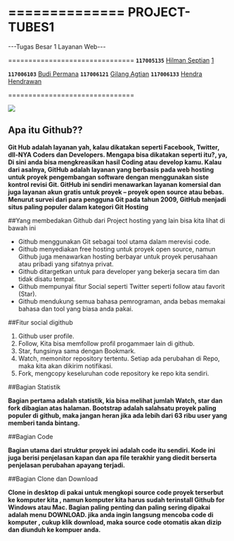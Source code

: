 ==============
PROJECT-TUBES1
==============

---Tugas Besar 1 Layanan Web---

===============================
**`117005135`**  	[Hilman Septian](https://github.com/hilmanseptian) [1](https://avatars0.githubusercontent.com/u/7270117?s=460)

**`117006103`**  	[Budi Permana](https://github.com/budi103)
**`117006121`**  	[Gilang Agtian](https://github.com/gilang121)
**`117006133`**  	[Hendra Hendrawan](https://github.com/hendra024)   


===============================

![](http://chrisawren.com/images/posts/github/front-end-conftocat.png)

## Apa itu Github??

**Git Hub adalah layanan yah, kalau dikatakan seperti Facebook, Twitter, dll-NYA Coders dan Developers. Mengapa bisa dikatakan seperti itu?, ya, Di sini anda bisa mengkreasikan hasil Coding atau develop kamu. Kalau dari asalnya, GitHub adalah layanan yang berbasis pada web hosting untuk proyek pengembangan software dengan menggunakan siste kontrol revisi Git. GitHub ini sendiri menawarkan layanan komersial dan juga layanan akun gratis untuk proyek – proyek open source atau bebas. Menurut survei dari para pengguna Git pada tahun 2009, GitHub menjadi situs paling populer dalam kategori Git Hosting**

##Yang membedakan Github dari Project hosting yang lain bisa kita lihat di bawah ini

- Github menggunakan Git sebagai tool utama dalam merevisi code.
- Github menyediakan free hosting untuk proyek open source, namun Github juga menawarkan  hosting berbayar untuk proyek perusahaan atau pribadi yang sifatnya privat.
- Github ditargetkan untuk para developer yang bekerja secara tim dan tidak disatu tempat.
- Github mempunyai fitur Social seperti  Twitter seperti follow atau favorit (Star).
- Github mendukung semua bahasa pemrograman, anda bebas memakai bahasa dan tool yang biasa anda pakai.

##Fitur social digithub

1. Github user profile.
2. Follow, Kita bisa memfollow profil progammaer lain di github.
3. Star, fungsinya sama dengan Bookmark.
4. Watch, memonitor repository tertentu. Setiap ada perubahan di Repo, maka kita akan dikirim notifikasi.
5. Fork, mengcopy keseluruhan code repository ke repo kita sendiri.

##Bagian Statistik

**Bagian pertama adalah statistik, kia bisa melihat jumlah Watch, star dan fork dibagian atas halaman. Bootstrap adalah salahsatu proyek paling populer di github, maka jangan heran jika ada lebih dari 63 ribu user yang memberi tanda bintang.**

##Bagian Code 

**Bagian utama dari struktur proyek ini adalah code itu sendiri. Kode ini juga berisi penjelasan kapan dan apa file terakhir yang diedit berserta penjelasan perubahan apayang terjadi.**

##Bagian Clone dan Download

**Clone in desktop  di pakai untuk mengkopi source code proyek terserbut ke komputer kita , namun komputer kita harus sudah terinstall Github for Windows atau Mac. Bagian paling penting dan paling sering dipakai adalah menu DOWNLOAD.  jika anda ingin langsung mencoba code di komputer , cukup klik download, maka source code otomatis akan dizip dan diunduh ke kompuer anda.**







